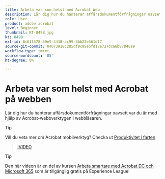 ```yaml
---
title: Arbeta var som helst med Acrobat Web
description: Lär dig hur du hanterar affärsdokumentförfrågningar oavsett var du är med hjälp av Acrobat-webbverktygen i webbläsaren
role: User
product: adobe acrobat
level: Beginner
thumbnail: KT-8498.jpg
kt: 8498
exl-id: 8c611578-59e9-4438-ac99-3bb22e661d17
source-git-commit: 04073918c285df9c95ebfd17e727dca6b87846a9
workflow-type: tm+mt
source-wordcount: '85'
ht-degree: 0%

---
```


# Arbeta var som helst med Acrobat på webben

Lär dig hur du hanterar affärsdokumentförfrågningar oavsett var du är med hjälp av Acrobat-webbverktygen i webbläsaren.

>[!TIP]
>
>Vill du veta mer om Acrobat mobilverktyg? Checka ut [Produktivitet i farten](productivity.md).

>[!VIDEO](https://video.tv.adobe.com/v/337436?hidetitle=true)

>[!TIP]
>
>Den här videon är en del av kursen [Arbeta smartare med Acrobat DC och Microsoft 365](https://experienceleague.adobe.com/?recommended=Acrobat-U-1-2021.microsoft365) som är tillgänglig gratis på Experience League!
